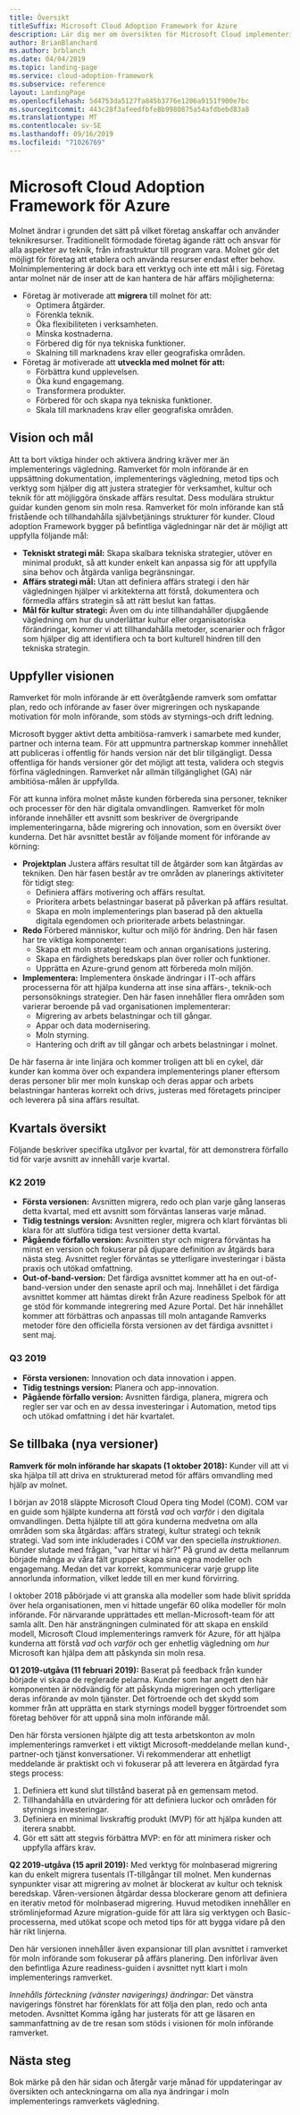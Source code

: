 ```yaml
---
title: Översikt
titleSuffix: Microsoft Cloud Adoption Framework for Azure
description: Lär dig mer om översikten för Microsoft Cloud implementerings ramverk för Azure.
author: BrianBlanchard
ms.author: brblanch
ms.date: 04/04/2019
ms.topic: landing-page
ms.service: cloud-adoption-framework
ms.subservice: reference
layout: LandingPage
ms.openlocfilehash: 5d4753da5127fa845b3776e1206a9151f900e7bc
ms.sourcegitcommit: 443c28f3afeedfbfe8b9980875a54afdbebd83a8
ms.translationtype: MT
ms.contentlocale: sv-SE
ms.lasthandoff: 09/16/2019
ms.locfileid: "71026769"
---
```

# <a name="microsoft-cloud-adoption-framework-for-azure"></a>Microsoft Cloud Adoption Framework för Azure

Molnet ändrar i grunden det sätt på vilket företag anskaffar och använder teknikresurser. Traditionellt förmodade företag ägande rätt och ansvar för alla aspekter av teknik, från infrastruktur till program vara. Molnet gör det möjligt för företag att etablera och använda resurser endast efter behov. Molnimplementering är dock bara ett verktyg och inte ett mål i sig. Företag antar molnet när de inser att de kan hantera de här affärs möjligheterna:

- Företag är motiverade att **migrera** till molnet för att:
  - Optimera åtgärder.
  - Förenkla teknik.
  - Öka flexibiliteten i verksamheten.
  - Minska kostnaderna.
  - Förbered dig för nya tekniska funktioner.
  - Skalning till marknadens krav eller geografiska områden.
- Företag är motiverade att **utveckla med molnet för att:**
  - Förbättra kund upplevelsen.
  - Öka kund engagemang.
  - Transformera produkter.
  - Förbered för och skapa nya tekniska funktioner.
  - Skala till marknadens krav eller geografiska områden.

## <a name="vision-and-objectives"></a>Vision och mål

Att ta bort viktiga hinder och aktivera ändring kräver mer än implementerings vägledning. Ramverket för moln införande är en uppsättning dokumentation, implementerings vägledning, metod tips och verktyg som hjälper dig att justera strategier för verksamhet, kultur och teknik för att möjliggöra önskade affärs resultat. Dess modulära struktur guidar kunden genom sin moln resa. Ramverket för moln införande kan stå fristående och tillhandahålla självbetjänings strukturer för kunder. Cloud adoption Framework bygger på befintliga vägledningar när det är möjligt att uppfylla följande mål:

- **Tekniskt strategi mål:** Skapa skalbara tekniska strategier, utöver en minimal produkt, så att kunder enkelt kan anpassa sig för att uppfylla sina behov och åtgärda vanliga begränsningar.
- **Affärs strategi mål:** Utan att definiera affärs strategi i den här vägledningen hjälper vi arkitekterna att förstå, dokumentera och förmedla affärs strategin så att rätt beslut kan fattas.
- **Mål för kultur strategi:** Även om du inte tillhandahåller djupgående vägledning om hur du underlättar kultur eller organisatoriska förändringar, kommer vi att tillhandahålla metoder, scenarier och frågor som hjälper dig att identifiera och ta bort kulturell hindren till den tekniska strategin.

## <a name="fulfilling-the-vision"></a>Uppfyller visionen

Ramverket för moln införande är ett överåtgående ramverk som omfattar plan, redo och införande av faser över migreringen och nyskapande motivation för moln införande, som stöds av styrnings-och drift ledning.

Microsoft bygger aktivt detta ambitiösa-ramverk i samarbete med kunder, partner och interna team. För att uppmuntra partnerskap kommer innehållet att publiceras i offentlig för hands version när det blir tillgängligt. Dessa offentliga för hands versioner gör det möjligt att testa, validera och stegvis förfina vägledningen. Ramverket når allmän tillgänglighet (GA) när ambitiösa-målen är uppfyllda.

För att kunna införa molnet måste kunden förbereda sina personer, tekniker och processer för den här digitala omvandlingen. Ramverket för moln införande innehåller ett avsnitt som beskriver de övergripande implementeringarna, både migrering och innovation, som en översikt över kunderna. Det här avsnittet består av följande moment för införande av körning:

- **Projektplan** Justera affärs resultat till de åtgärder som kan åtgärdas av tekniken. Den här fasen består av tre områden av planerings aktiviteter för tidigt steg:
  - Definiera affärs motivering och affärs resultat.
  - Prioritera arbets belastningar baserat på påverkan på affärs resultat.
  - Skapa en moln implementerings plan baserad på den aktuella digitala egendomen och prioriterade arbets belastningar.
- **Redo** Förbered människor, kultur och miljö för ändring. Den här fasen har tre viktiga komponenter:
  - Skapa ett moln strategi team och annan organisations justering.
  - Skapa en färdighets beredskaps plan över roller och funktioner.
  - Upprätta en Azure-grund genom att förbereda moln miljön.
- **Implementera:** Implementera önskade ändringar i IT-och affärs processerna för att hjälpa kunderna att inse sina affärs-, teknik-och personsöknings strategier. Den här fasen innehåller flera områden som varierar beroende på vad organisationen implementerar:
  - Migrering av arbets belastningar och till gångar.
  - Appar och data modernisering.
  - Moln styrning.
  - Hantering och drift av till gångar och arbets belastningar i molnet.

De här faserna är inte linjära och kommer troligen att bli en cykel, där kunder kan komma över och expandera implementerings planer eftersom deras personer blir mer moln kunskap och deras appar och arbets belastningar hanteras korrekt och drivs, justeras med företagets principer och leverera på sina affärs resultat.

## <a name="quarterly-roadmap"></a>Kvartals översikt

Följande beskriver specifika utgåvor per kvartal, för att demonstrera förfallo tid för varje avsnitt av innehåll varje kvartal.

### <a name="q2-2019"></a>K2 2019

- **Första versionen:** Avsnitten migrera, redo och plan varje gång lanseras detta kvartal, med ett avsnitt som förväntas lanseras varje månad.
- **Tidig testnings version:** Avsnitten regler, migrera och klart förväntas bli klara för att slutföra tidiga test versioner detta kvartal.
- **Pågående förfallo version:** Avsnitten styr och migrera förväntas ha minst en version och fokuserar på djupare definition av åtgärds bara nästa steg. Avsnittet regler förväntas se ytterligare investeringar i bästa praxis och utökad omfattning.
- **Out-of-band-version:** Det färdiga avsnittet kommer att ha en out-of-band-version under den senaste april och maj. Innehållet i det färdiga avsnittet kommer att hämtas direkt från Azure readiness Spelbok för att ge stöd för kommande integrering med Azure Portal. Det här innehållet kommer att förbättras och anpassas till moln antagande Ramverks metoder före den officiella första versionen av det färdiga avsnittet i sent maj.

### <a name="q3-2019"></a>Q3 2019

- **Första versionen:** Innovation och data innovation i appen.
- **Tidig testnings version:** Planera och app-innovation.
- **Pågående förfallo version:** Avsnitten färdiga, planera, migrera och regler ser var och en av dessa investeringar i Automation, metod tips och utökad omfattning i det här kvartalet.

## <a name="looking-back-recent-releases"></a>Se tillbaka (nya versioner)

**Ramverk för moln införande har skapats (1 oktober 2018):** Kunder vill att vi ska hjälpa till att driva en strukturerad metod för affärs omvandling med hjälp av molnet.

I början av 2018 släppte Microsoft Cloud Opera ting Model (COM). COM var en guide som hjälpte kunderna att förstå _vad_ och _varför_ i den digitala omvandlingen. Detta hjälpte till att göra kunderna medvetna om alla områden som ska åtgärdas: affärs strategi, kultur strategi och teknik strategi. Vad som inte inkluderades i COM var den speciella _instruktionen_. Kunder slutade med frågan, "var hittar vi här?" På grund av detta mellanrum började många av våra fält grupper skapa sina egna modeller och engagemang. Medan det var korrekt, kommunicerar varje grupp lite annorlunda information, vilket ledde till en mer kund förvirring.

I oktober 2018 påbörjade vi att granska alla modeller som hade blivit spridda över hela organisationen, men vi hittade ungefär 60 olika modeller för moln införande. För närvarande upprättades ett mellan-Microsoft-team för att samla allt. Den här ansträngningen culminated för att skapa en enskild modell, Microsoft Cloud implementerings ramverk för Azure, för att hjälpa kunderna att förstå _vad_ och _varför_ och ger enhetlig vägledning om _hur_ Microsoft kan hjälpa dem att påskynda sin moln resa.

**Q1 2019-utgåva (11 februari 2019):** Baserat på feedback från kunder började vi skapa de reglerade pelarna. Kunder som har angett den här komponenten är nödvändig för att påskynda migreringen och ytterligare deras införande av moln tjänster. Det förtroende och det skydd som kommer från att upprätta en stark styrnings modell bygger förtroendet som företag behöver för att uppnå sina moln införande mål.

Den här första versionen hjälpte dig att testa arbetskonton av moln implementerings ramverket i ett viktigt Microsoft-meddelande mellan kund-, partner-och tjänst konversationer. Vi rekommenderar att enhetligt meddelande är praktiskt och vi fokuserar på att leverera en åtgärdad fyra stegs process:

1. Definiera ett kund slut tillstånd baserat på en gemensam metod.
2. Tillhandahålla en utvärdering för att definiera luckor och områden för styrnings investeringar.
3. Definiera en minimal livskraftig produkt (MVP) för att hjälpa kunden att iterera snabbt.
4. Gör ett sätt att stegvis förbättra MVP: en för att minimera risker och uppfylla affärs krav.

**Q2 2019-utgåva (15 april 2019):** Med verktyg för molnbaserad migrering kan du enkelt migrera tusentals IT-tillgångar till molnet. Men kundernas synpunkter visar att migrering av molnet är blockerat av kultur och teknisk beredskap. Våren-versionen åtgärdar dessa blockerare genom att definiera en iterativ metod för molnbaserad migrering. Huvud metodiken innehåller en strömlinjeformad Azure migration-guide för att lära sig verktygen och Basic-processerna, med utökat scope och metod tips för att bygga vidare på den här rikt linjerna.

Den här versionen innehåller även expansionar till plan avsnittet i ramverket för moln införande som fokuserar på affärs planering. Den införlivar även den befintliga Azure readiness-guiden i avsnittet nytt klart i moln implementerings ramverket.

_Innehålls förteckning (vänster navigerings) ändringar:_ Det vänstra navigerings fönstret har förenklats för att följa den plan, redo och anta metoden. Avsnittet Komma igång har justerats för att ge läsaren en sammanfattning av de tre resan som stöds i visionen för moln införande ramverket.

## <a name="next-steps"></a>Nästa steg

Bok märke på den här sidan och återgår varje månad för uppdateringar av översikten och anteckningarna om alla nya ändringar i moln implementerings ramverkets vägledning.
